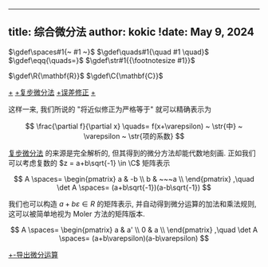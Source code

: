 
---
title: 综合微分法
author: kokic
!date: May 9, 2024
---

$\gdef\spaces#1{~ #1 ~}$
$\gdef\quads#1{\quad #1 \quad}$
$\gdef\eqq{\quads=}$
$\gdef\str#1{{\footnotesize #1}}$

$\gdef\R{\mathbf{R}}$
$\gdef\C{\mathbf{C}}$

[+](/data-structure/synthetic-differential-000A.md#:embed)
[+复步微分法](/data-structure/complex-step.md#:embed)
[+误差修正](/data-structure/synthetic-differential-000C.md#:embed)
[+](/data-structure/dual-number.md#:embed)

这样一来, 我们所说的 "将近似修正为严格等于" 就可以精确表示为

$$ \frac{\partial f}{\partial x} \quads= f(x+\varepsilon) ~ \str{中} ~ \varepsilon ~ \str{项的系数} $$

[复步微分法](/data-structure/complex-step.md) 的来源是完全解析的, 但其得到的微分方法却能代数地刻画. 正如我们可以考虑复数的 $z = a+b\sqrt{-1} \in \C$ 矩阵表示

$$
A \spaces= \begin{pmatrix}
a & -b \\
b & ~~~a \\
\end{pmatrix}
,\quad
\det A \spaces= (a+b\sqrt{-1})(a-b\sqrt{-1}) 
$$

我们也可以构造 [](/data-structure/dual-number.md) $a + b \varepsilon \in R$ 的矩阵表示, 并自动得到微分运算的加法和乘法规则, 这可以被简单地视为 Moler 方法的矩阵版本. 

$$
A \spaces= \begin{pmatrix}
a & a' \\
0 & a \\
\end{pmatrix}
,\quad
\det A \spaces= (a+b\varepsilon)(a-b\varepsilon)
$$

[+-导出微分运算](/data-structure/synthetic-differential-000B.md#:embed)

